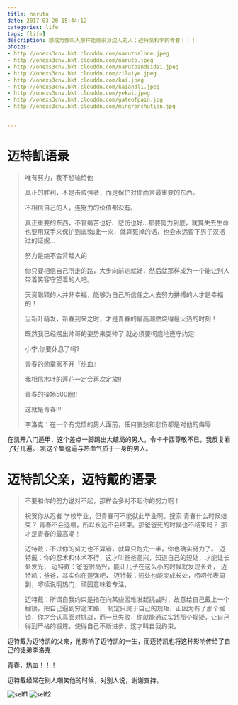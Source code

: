 ```yaml
---
title: naruto
date: 2017-03-20 15:44:12
categories: life
tags: [life]
description: 想成为像鸣人那样能感染身边人的人；迈特凯和李的青春！！！
photos:
- http://onexs3cnv.bkt.clouddn.com/narutoalone.jpeg
- http://onexs3cnv.bkt.clouddn.com/naruto.jpeg
- http://onexs3cnv.bkt.clouddn.com/narutoandsidai.jpeg
- http://onexs3cnv.bkt.clouddn.com/zilaiye.jpeg
- http://onexs3cnv.bkt.clouddn.com/kai.jpeg
- http://onexs3cnv.bkt.clouddn.com/kaiandli.jpeg
- http://onexs3cnv.bkt.clouddn.com/yekai.jpeg
- http://onexs3cnv.bkt.clouddn.com/gateofpain.jpg
- http://onexs3cnv.bkt.clouddn.com/mingrenchutian.jpg


---
```


# 迈特凯语录

> 唯有努力，我不想输给他
>
>真正的胜利，不是击败强者，而是保护对你而言最重要的东西。
>
>不相信自己的人，连努力的价值都没有。
>
>真正重要的东西，不管痛苦也好、悲伤也好...都要努力到底，就算失去生命也要用双手来保护到底!如此一来，就算死掉的话，也会永远留下男子汉活过的证据...
>
>努力是绝不会背叛人的
>
>你只要相信自己所走的路，大步向前走就好，然后就那样成为一个能让别人带着笑容守望着的人吧。
>
>天资聪颖的人并非幸福，能够为自己所信任之人去努力拼搏的人才是幸福的！
>
>当新叶萌发，新春到来之时，才是青春的最高潮燃烧得最火热的时刻！
>
>既然我已经摆出帅哥的姿势来耍帅了,就必须要彻底地遵守约定! 
>
>小李,你要休息了吗? 
>
>青春的勋章离不开『热血』
>
>我相信木叶的莲花一定会再次定放!!
>
>青春的操场500圈!!
>
>这就是青春!!!
>
>李洛克：在一个有觉悟的男人面前，任何哀愁和悲伤都是对他的侮辱

在凯开八门遁甲，这个差点一脚踢出大结局的男人，令卡卡西尊敬不已，我反复看了好几遍。
凯这个集逗逼与热血气质于一身的男人。

# 迈特凯父亲，迈特戴的语录
> 不要和你的努力说对不起，那样会多对不起你的努力啊！
>
> 祝贺你从忍者 学校毕业，但青春可不能就此毕业啊。搜索
> 青春什么时候结束？
> 青春不会退缩，所以永远不会结束。那爸爸死的时候也不结束吗？
> 那才是青春的最高潮！
>
>  迈特戴：不过你的努力也不算错，就算只跑完一半，你也确实努力了。
>  迈特戴：你的忍术和体术不行，这才叫爸爸高兴，知道自己的短处，才能让长处发光，
>  迈特戴：爸爸很高兴，能让儿子在这么小的时候就发现长处，
>  迈特凯：爸爸，其实你在逞强吧，
>  迈特戴：短处也能变成长处，唠叨代表周到，啰嗦说明热门，顽固意味着专注，
>
>迈特戴：所谓自我约束是指在向某些困难发起挑战时，故意给自己戴上一个枷锁，把自己逼到穷途末路， 制定只属于自己的规矩，正因为有了那个枷锁，你才会认真面对挑战，而一旦失败，你就能通过实践那个规矩，让自己得到严格的锻炼，使得自己不断进步，这才叫自我约束。

迈特戴为迈特凯的父亲，他影响了迈特凯的一生，而迈特凯也将这种影响传给了自己的徒弟李洛克

青春，热血！！！

迈特戴经常在别人嘲笑他的时候，对别人说，谢谢支持。


![self1](http://onexs3cnv.bkt.clouddn.com/self1.jpg)
![self2](http://onexs3cnv.bkt.clouddn.com/self2.jpg)

